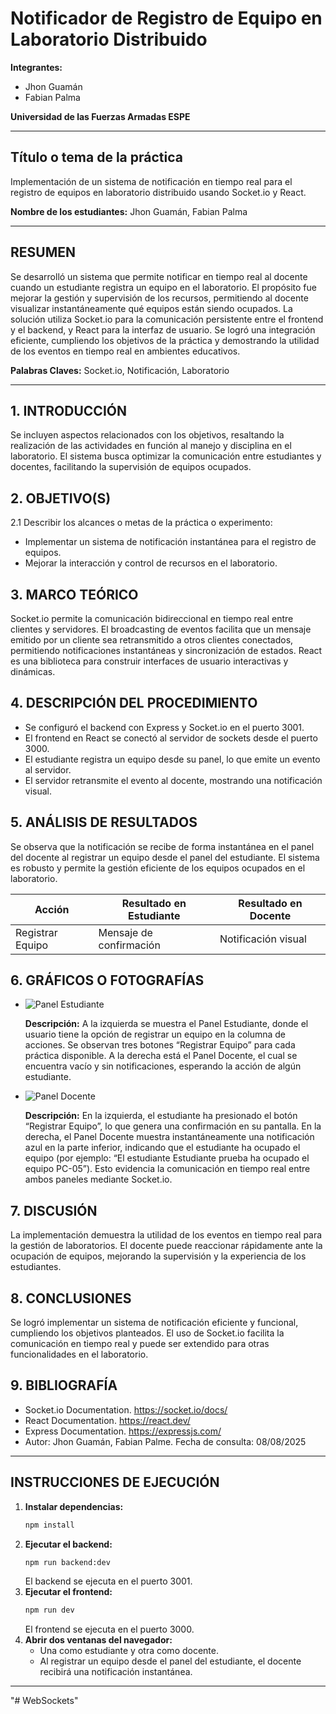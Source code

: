 # Notificador de Registro de Equipo en Laboratorio Distribuido

**Integrantes:**
- Jhon Guamán
- Fabian Palma

**Universidad de las Fuerzas Armadas ESPE**

---

## Título o tema de la práctica
Implementación de un sistema de notificación en tiempo real para el registro de equipos en laboratorio distribuido usando Socket.io y React. 

**Nombre de los estudiantes:**
Jhon Guamán, Fabian Palma 

---

## RESUMEN
Se desarrolló un sistema que permite notificar en tiempo real al docente cuando un estudiante registra un equipo en el laboratorio. El propósito fue mejorar la gestión y supervisión de los recursos, permitiendo al docente visualizar instantáneamente qué equipos están siendo ocupados. La solución utiliza Socket.io para la comunicación persistente entre el frontend y el backend, y React para la interfaz de usuario. Se logró una integración eficiente, cumpliendo los objetivos de la práctica y demostrando la utilidad de los eventos en tiempo real en ambientes educativos.

**Palabras Claves:** Socket.io, Notificación, Laboratorio

---

## 1. INTRODUCCIÓN
Se incluyen aspectos relacionados con los objetivos, resaltando la realización de las actividades en función al manejo y disciplina en el laboratorio. El sistema busca optimizar la comunicación entre estudiantes y docentes, facilitando la supervisión de equipos ocupados.

## 2. OBJETIVO(S)
2.1 Describir los alcances o metas de la práctica o experimento:
- Implementar un sistema de notificación instantánea para el registro de equipos.
- Mejorar la interacción y control de recursos en el laboratorio.

## 3. MARCO TEÓRICO
Socket.io permite la comunicación bidireccional en tiempo real entre clientes y servidores. El broadcasting de eventos facilita que un mensaje emitido por un cliente sea retransmitido a otros clientes conectados, permitiendo notificaciones instantáneas y sincronización de estados. React es una biblioteca para construir interfaces de usuario interactivas y dinámicas.

## 4. DESCRIPCIÓN DEL PROCEDIMIENTO
- Se configuró el backend con Express y Socket.io en el puerto 3001.
- El frontend en React se conectó al servidor de sockets desde el puerto 3000.
- El estudiante registra un equipo desde su panel, lo que emite un evento al servidor.
- El servidor retransmite el evento al docente, mostrando una notificación visual.

## 5. ANÁLISIS DE RESULTADOS
Se observa que la notificación se recibe de forma instantánea en el panel del docente al registrar un equipo desde el panel del estudiante. El sistema es robusto y permite la gestión eficiente de los equipos ocupados en el laboratorio.

| Acción              | Resultado en Estudiante | Resultado en Docente |
|---------------------|------------------------|----------------------|
| Registrar Equipo    | Mensaje de confirmación| Notificación visual  |

## 6. GRÁFICOS O FOTOGRAFÍAS

- ![Panel Estudiante](https://i.imgur.com/f38u4bW.png)

  **Descripción:**
  A la izquierda se muestra el Panel Estudiante, donde el usuario tiene la opción de registrar un equipo en la columna de acciones. Se observan tres botones “Registrar Equipo” para cada práctica disponible. A la derecha está el Panel Docente, el cual se encuentra vacío y sin notificaciones, esperando la acción de algún estudiante.

- ![Panel Docente](https://i.imgur.com/33dJ9lQ.png)

  **Descripción:**
  En la izquierda, el estudiante ha presionado el botón “Registrar Equipo”, lo que genera una confirmación en su pantalla. En la derecha, el Panel Docente muestra instantáneamente una notificación azul en la parte inferior, indicando que el estudiante ha ocupado el equipo (por ejemplo: “El estudiante Estudiante prueba ha ocupado el equipo PC-05”). Esto evidencia la comunicación en tiempo real entre ambos paneles mediante Socket.io.

## 7. DISCUSIÓN
La implementación demuestra la utilidad de los eventos en tiempo real para la gestión de laboratorios. El docente puede reaccionar rápidamente ante la ocupación de equipos, mejorando la supervisión y la experiencia de los estudiantes.

## 8. CONCLUSIONES
Se logró implementar un sistema de notificación eficiente y funcional, cumpliendo los objetivos planteados. El uso de Socket.io facilita la comunicación en tiempo real y puede ser extendido para otras funcionalidades en el laboratorio.

## 9. BIBLIOGRAFÍA
- Socket.io Documentation. https://socket.io/docs/
- React Documentation. https://react.dev/
- Express Documentation. https://expressjs.com/
- Autor: Jhon Guamán, Fabian Palme. Fecha de consulta: 08/08/2025

---

## INSTRUCCIONES DE EJECUCIÓN

1. **Instalar dependencias:**
   ```bash
   npm install
   ```
2. **Ejecutar el backend:**
   ```bash
   npm run backend:dev
   ```
   El backend se ejecuta en el puerto 3001.
3. **Ejecutar el frontend:**
   ```bash
   npm run dev
   ```
   El frontend se ejecuta en el puerto 3000.
4. **Abrir dos ventanas del navegador:**
   - Una como estudiante y otra como docente.
   - Al registrar un equipo desde el panel del estudiante, el docente recibirá una notificación instantánea.

---
"# WebSockets"
